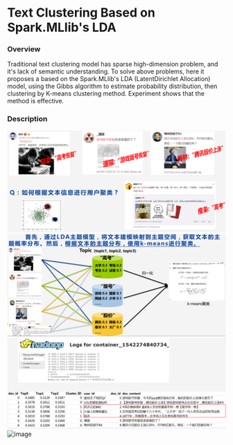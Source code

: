 # Text Clustering Based on Spark.MLlib's LDA

### Overview
Traditional text clustering model has sparse high-dimension problem, and it's lack of semantic understanding. To solve above problems, here it proposes a based on the Spark.MLlib's LDA (LatentDirichlet Allocation) model, using the Gibbs algorithm to estimate probability distribution, then clustering by K-means clustering method. Experiment shows that the method is effective.


### Description 
![image](https://github.com/yangym6/text-clustering-spark-lda/blob/master/screenshots/km_1.png)
![image](https://github.com/yangym6/text-clustering-spark-lda/blob/master/screenshots/km_2.png)
![image](https://github.com/yangym6/text-clustering-spark-lda/blob/master/screenshots/km_3.png)
![image](https://github.com/yangym6/text-clustering-spark-lda/blob/master/screenshots/km_4.png)
